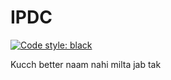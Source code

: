 # IPDC
[![Code style: black](https://img.shields.io/badge/code%20style-black-000000.svg)](https://github.com/ambv/black)

Kucch better naam nahi milta jab tak